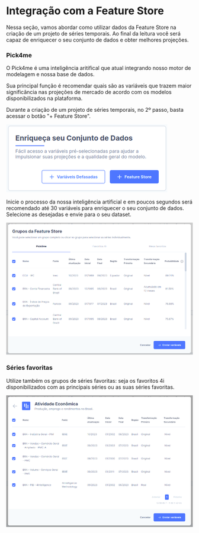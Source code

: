 # Integração com a Feature Store

<!-- TODO: preparar -->

Nessa seção, vamos abordar como utilizar dados da Feature Store na criação de um projeto de séries temporais. Ao final da leitura você será capaz de enriquecer o seu conjunto de dados e obter melhores projeções. 

### Pick4me

O Pick4me é uma inteligência aritifical que atual integrando nosso motor de modelagem e nossa base de dados. 

Sua principal função é recomendar quais são as variáveis que trazem maior significância nas projeções de mercado de acordo com os modelos disponibilizados na plataforma. 

Durante a criação de um projeto de séries temporais, no 2º passo, basta acessar o botão "+ Feature Store". 

![](https://raw.githubusercontent.com/4intelligence/documentation/main/pt-br/time-series/intro/img/integ_fs1.png)

Inicie o processo da nossa inteligência artificial e em poucos segundos será recomendado até 30 variáveis para enriquecer o seu conjunto de dados. Selecione as desejadas e envie para o seu dataset. 

![](https://raw.githubusercontent.com/4intelligence/documentation/main/pt-br/time-series/intro/img/integ_fs2.png)

### Séries favoritas

Utilize também os grupos de séries favoritas: seja os favoritos 4i disponibilizados com as principais séries ou as suas séries favoritas. 

![](https://raw.githubusercontent.com/4intelligence/documentation/main/pt-br/time-series/intro/img/integ_fs3.png)

